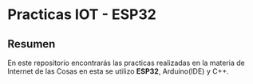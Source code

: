 # Practicas IOT - ESP32
## Resumen 
En este repositorio encontrarás las practicas realizadas en la materia de Internet de las Cosas en esta se utilizo **ESP32**, Arduino(IDE) y C++.
